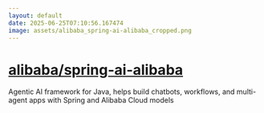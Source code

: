 ```yaml
---
layout: default
date: 2025-06-25T07:10:56.167474
image: assets/alibaba_spring-ai-alibaba_cropped.png
---
```


# [alibaba/spring-ai-alibaba](https://github.com/alibaba/spring-ai-alibaba)

Agentic AI framework for Java, helps build chatbots, workflows, and multi-agent apps with Spring and Alibaba Cloud models
